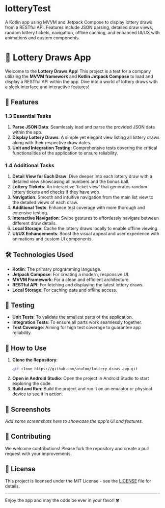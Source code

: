 # lotteryTest
A Kotlin app using MVVM and Jetpack Compose to display lottery draws from a RESTful API. Features include JSON parsing, detailed draw views, random lottery tickets, navigation, offline caching, and enhanced UI/UX with animations and custom components.


# 🎲 Lottery Draws App

Welcome to the **Lottery Draws App**! This project is a test for a company utilizing the **MVVM framework** and **Kotlin Jetpack Compose** to load and display a RESTful API within the app. Dive into a world of lottery draws with a sleek interface and interactive features!

## 🚀 Features

### 1.3 Essential Tasks

1. **Parse JSON Data**: Seamlessly load and parse the provided JSON data within the app.
2. **Display Lottery Draws**: A simple yet elegant view listing all lottery draws along with their respective draw dates.
3. **Unit and Integration Testing**: Comprehensive tests covering the critical functionalities of the application to ensure reliability.

### 1.4 Additional Tasks

1. **Detail View for Each Draw**: Dive deeper into each lottery draw with a detailed view showcasing all numbers and the bonus ball.
2. **Lottery Tickets**: An interactive 'ticket view' that generates random lottery tickets and checks if they have won.
3. **Navigation**: Smooth and intuitive navigation from the main list view to the detailed views of each draw.
4. **Additional Tests**: Enhance test coverage with more thorough and extensive testing.
5. **Interactive Navigation**: Swipe gestures to effortlessly navigate between different draw details.
6. **Local Storage**: Cache the lottery draws locally to enable offline viewing.
7. **UI/UX Enhancements**: Boost the visual appeal and user experience with animations and custom UI components.

## 🛠 Technologies Used

- **Kotlin**: The primary programming language.
- **Jetpack Compose**: For creating a modern, responsive UI.
- **MVVM Framework**: For a clean and efficient architecture.
- **RESTful API**: For fetching and displaying the latest lottery draws.
- **Local Storage**: For caching data and offline access.

## 🧪 Testing

- **Unit Tests**: To validate the smallest parts of the application.
- **Integration Tests**: To ensure all parts work seamlessly together.
- **Test Coverage**: Aiming for high test coverage to guarantee app reliability.

## 📲 How to Use

1. **Clone the Repository**:
    ```sh
    git clone https://github.com/anuloo/lottery-draws-app.git
    ```
2. **Open in Android Studio**: Open the project in Android Studio to start exploring the code.
3. **Build and Run**: Build the project and run it on an emulator or physical device to see it in action.

## 📸 Screenshots

_Add some screenshots here to showcase the app's UI and features._

## 🤝 Contributing

We welcome contributions! Please fork the repository and create a pull request with your improvements.

## 📄 License

This project is licensed under the MIT License - see the [LICENSE](LICENSE) file for details.

---

Enjoy the app and may the odds be ever in your favor! 🍀

